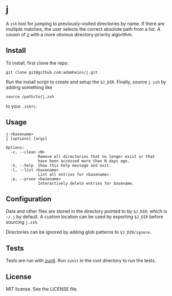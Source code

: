 # j

A `zsh` tool for jumping to previously-visited directories by name. If there
are multiple matches, the user selects the correct absolute path from a list. A
cousin of [z](https://github.com/rupa/z) with a more obvious directory-priority
algorithm.

## Install

To install, first clone the repo:
```
git clone git@github.com:adamheins/j.git
```
Run the install script to create and setup the `$J_DIR`. Finally, source
`j.zsh` by adding something like
```
source /path/to/j.zsh
```
to your `.zshrc`.

## Usage

```
j <basename>
j [options] [args]

Options:
  -c, --clean <N>
              Remove all directories that no longer exist or that
              have been accessed more than N days ago.
  -h, --help  Show this help message and exit.
  -l, --list <basename>
              List all entries for <basename>.
  -p, --prune <basename>
              Interactively delete entries for basename.
```

## Configuration

Data and other files are stored in the directory pointed to by `$J_DIR`, which
is `~/.j` by default. A custom location can be used by exporting `$J_DIR`
before sourcing `j.zsh`.

Directories can be ignored by adding glob patterns to `$J_DIR/ignore`.

## Tests

Tests are run with [zunit](https://zunit.xyz). Run `zunit` in the root
directory to run the tests.

## License

MIT license. See the LICENSE file.
